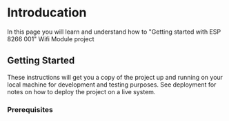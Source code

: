 # Introducation 

In this page you will learn and understand how to "Getting started with ESP 8266 001" Wifi Module project 

## Getting Started

These instructions will get you a copy of the project up and running on your local machine for development and testing purposes. See deployment for notes on how to deploy the project on a live system.

### Prerequisites
